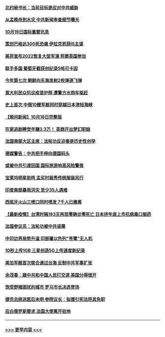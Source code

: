#### [北约秘书长：当前目标是应对中共威胁](../pages/prog202/a103246875.md?t=10192150) 
#### [从孟晚舟到水灾 中共新闻审查细节曝光](../pages/prog202/a103246856.md?t=10192150) 
#### [10月19日国际重要讯息](../pages/prog202/a103246797.md?t=10192150) 
#### [策划巴格达300死恐袭 伊拉克抓获IS主谋](../pages/prog202/a103246734.md?t=10192150) 
#### [美菲宣布2022恢复大型军演 将邀英国参加](../pages/prog202/a103244214.md?t=10192150) 
#### [联手多国 葡萄牙截获创纪录5吨可卡因](../pages/prog202/a103246329.md?t=10192150) 
#### [今年第七次 朝鲜向东海发射2枚弹道飞弹](../pages/prog202/a103246556.md?t=10192150) 
#### [意大利民众抗议疫苗护照 遭警方水炮车驱赶](../pages/prog202/a103246377.md?t=10192150) 
#### [史上首次 中俄10艘军舰同时穿越日本津轻海峡](../pages/prog202/a103246581.md?t=10192150) 
#### [【晚间新闻】10月18日完整版](../pages/prog202/a103246571.md?t=10192150) 
#### [在家追剧睡觉年赚3.3万！ 英商开出梦幻职缺](../pages/prog202/a103245990.md?t=10192150) 
#### [法国南部大区主席：法轮功反迫害是历史性创举](../pages/prog202/a103246483.md?t=10192150) 
#### [德媒警告：中共把手伸向德国码头](../pages/prog202/a103246334.md?t=10192150) 
#### [或被中共引渡回国 国际旅游地高风险警报](../pages/prog202/a103246310.md?t=10192150) 
#### [宝莱坞明星助阵 孟买时装秀传统服装风行](../pages/prog202/a103246279.md?t=10192150) 
#### [印度南部暴雨洪灾 至少35人遇难](../pages/prog202/a103246259.md?t=10192150) 
#### [西班牙火山三喷口同时喷发 7千人已撤离](../pages/prog202/a103246250.md?t=10192150) 
#### [【最新疫情】台湾时隔193天再现零确诊零死亡 日本拼年底上市抗病毒口服药](../pages/prog202/a103246112.md?t=10192150) 
#### [法国参议员：法轮功被中共诬蔑](../pages/prog202/a103246004.md?t=10192150) 
#### [中印边界局势升温 印部署以色列“苍鹭”无人机](../pages/prog202/a103245905.md?t=10192150) 
#### [10秒上传1GB 三星创造5G上传速度新纪录](../pages/prog202/a103245894.md?t=10192150) 
#### [美加军舰首次联合通过台海 反制中共军事扩张](../pages/prog202/a103245819.md?t=10192150) 
#### [余茂春：跟中共和中国人民打交道 美国分得很开](../pages/prog202/a103245722.md?t=10192150) 
#### [饱受野猪困扰的城市 罗马市长决选登场](../pages/prog202/a103245686.md?t=10192150) 
#### [捷克总统送医后未明 参院议长：拟援引宪法将其免职](../pages/prog202/a103245672.md?t=10192150) 
#### [应白俄罗斯要求 法国大使离开驻地](../pages/prog202/a103245652.md?t=10192150) 

----
#### [ >>> 更早内容 <<< ](../indexes/prog202-earlier.md)
